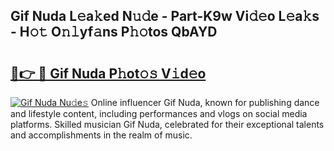 ## Gif Nuda L𝚎a𝚔ed N𝚞𝚍e - Part-K9w Vi𝚍𝚎o L𝚎a𝚔s - H𝚘𝚝 O𝚗𝚕yf𝚊ns P𝚑𝚘tos QbAYD

# <h2><a href="http://kfciil.oniu.top/?m=Gif+Nuda">🔗👉 🔴 Gif Nuda P𝚑ot𝚘𝚜 V𝚒d𝚎o</a></h2>

[![Gif Nuda Nu𝚍e𝚜](https://i.imgur.com/0qMVB7G.gif)](http://kfciil.oniu.top/?m=Gif+Nuda)
Online influencer Gif Nuda, known for publishing dance and lifestyle content, including performances and vlogs on social media platforms. Skilled musician Gif Nuda, celebrated for their exceptional talents and accomplishments in the realm of music.  
